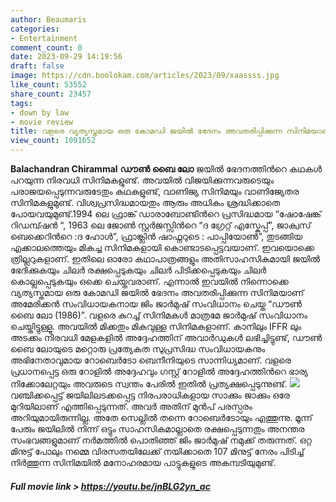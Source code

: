 ```yaml
---
author: Beaumaris
categories:
- Entertainment
comment_count: 0
date: 2023-09-29 14:19:56
draft: false
image: https://cdn.boolokam.com/articles/2023/09/xaassss.jpg
like_count: 53552
share_count: 23457
tags:
- down by law
- movie review
title: വളരെ വ്യത്യസ്തമായ ഒരു കോമഡി ജയിൽ ഭേദനം അവതരിപ്പിക്കുന്ന സിനിമയാണ് 'ഡൗൺ ബൈ ലോ'
view_count: 1091652
---
```


**Balachandran Chirammal** **ഡൗൺ ബൈ ലോ** ജയിൽ ഭേദനത്തിൻറെ കഥകൾ പറയുന്ന നിരവധി സിനിമകളുണ്ട്. അവയിൽ വിജയിക്കുന്നവരുടെയും പരാജയപ്പെടുന്നവരുടേതും കഥകളുണ്ട്, വാണിജ്യ സിനിമയും വാണിജ്യേതര സിനിമകളുമുണ്ട്. വിശ്വപ്രസിദ്ധമായതും ആരും അധികം ശ്രദ്ധിക്കാതെ പോയവയുമുണ്ട്.1994 ലെ ഫ്രാങ്ക് ഡാരാബോണ്ടിൻറെ പ്രസിദ്ധമായ “ഷോഷേങ്ക് റിഡമ്പ്ഷൻ “, 1963 ലെ ജോൺ സ്റ്റർജസ്സിൻറെ “ദ ഗ്രേറ്റ് എസ്കേപ്പ്”, ജാക്വസ് ബെക്കെറിൻറെ :ദ ഹോൾ”, ഫ്രാങ്ക്ലിൻ ഷാഫ്നറുടെ : പാപ്പിയോൺ”, തുടങ്ങിയ എക്കാലത്തെയും മികച്ച സിനിമകളായി കൊണ്ടാടപ്പെട്ടവയാണ്. ഇവയൊക്കെ ത്രില്ലറുകളാണ്. ഇതിലെ ഓരോ കഥാപാത്രങ്ങളും അതിസാഹസികമായി ജയിൽ ഭേദിക്കുകയും ചിലർ രക്ഷപ്പെടുകയും ചിലർ പിടിക്കപ്പെടുകയും ചിലർ കൊല്ലപ്പെടുകയും ഒക്കെ ചെയ്തവരാണ്. എന്നാൽ ഇവയിൽ നിന്നൊക്കെ വ്യത്യസ്തമായ ഒരു കോമഡി ജയിൽ ഭേദനം അവതരിപ്പിക്കുന്ന സിനിമയാണ് അമേരിക്കൻ സംവിധായകനായ ജിം ജാർമുഷ് സംവിധാനം ചെയ്ത “ഡൗൺ ബൈ ലോ (1986)”. വളരെ കുറച്ച് സിനിമകൾ മാത്രമേ ജാർമുഷ് സംവിധാനം ചെയ്തിട്ടുള്ളൂ. അവയിൽ മിക്കതും മികവുള്ള സിനിമകളാണ്. കാനിലും IFFR ലും അടക്കം നിരവധി മേളകളിൽ അദ്ദേഹത്തിന് അവാർഡുകൾ ലഭിച്ചിട്ടുണ്ട്, ഡൗൺ ബൈ ലോയുടെ മറ്റൊരു പ്രത്യേകത സുപ്രസിദ്ധ സംവിധായകനും അഭിനേതാവുമായ റോബെർടോ ബെനീനിയുടെ സാന്നിധ്യമാണ്. വളരെ പ്രധാനപ്പെട്ട ഒരു റോളിൽ അദ്ദേഹവും ഗസ്റ്റ് റോളിൽ അദ്ദേഹത്തിൻറെ ഭാര്യ നിക്കോലേറ്റയും അവരുടെ സ്വന്തം പേരിൽ ഇതിൽ പ്രത്യക്ഷപ്പെടുന്നുണ്ട്. ![](https://cdn.boolokam.com/articles/2023/09/xaassss.jpg) വഞ്ചിക്കപ്പെട്ട് ജയിലിലടക്കപ്പെട്ട നിരപരാധികളായ സാക്കും ജാക്കും ഒരേ മുറിയിലാണ് എത്തിപ്പെടുന്നത്. അവർ അതിന് മുൻപ് പരസ്പരം അറിയുമായിരുന്നില്ല. അതേ സെല്ലിൽ തന്നെ റോബെർടോയും എത്തുന്നു. മൂന്ന് പേരും ജയിലിൽ നിന്ന് ഒട്ടും സാഹസികമാല്ലാതെ രക്ഷപ്പെടുന്നതും അനന്തര സംഭവങ്ങളുമാണ് നർമത്തിൽ പൊതിഞ്ഞ് ജിം ജാർമുഷ് നമുക്ക് തരുന്നത്. ഒറ്റ മിനുട്ട് പോലും നമ്മെ വിരസതയിലേക്ക് നയിക്കാതെ 107 മിനുട്ട് നേരം പിടിച്ച് നിർത്തുന്ന സിനിമയിൽ മനോഹരമായ പാട്ടുകളുടെ അകമ്പടിയുമുണ്ട്. 

##### **Full movie link > <https://youtu.be/jnBLG2yn_ac>**